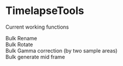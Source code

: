 # TimelapseTools
Current working functions

Bulk Rename<br />
Bulk Rotate<br />
Bulk Gamma correction (by two sample areas)<br />
Bulk generate mid frame <br />
